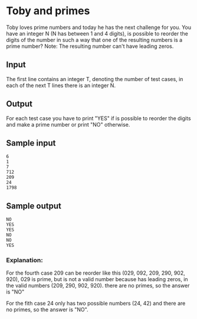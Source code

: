 # Toby and primes

Toby loves prime numbers and today he has the next challenge for you.
You have an integer N (N has between 1 and 4 digits), is possible to reorder the
digits of the number in such a way that one of the resulting numbers is a prime number?
Note: The resulting number can't have leading zeros.

## Input

The first line contains an integer T, denoting the number of test cases, in each of
the next T lines there is an integer N.

## Output

For each test case you have to print "YES" if is possible to reorder the digits and make
a prime number or print "NO" otherwise.

## Sample input

```text
6
1
7
712
209
24
1798
```

## Sample output

```text
NO
YES
YES
NO
NO
YES
```

### Explanation:
For the fourth case 209 can be reorder like this (029, 092, 209, 290, 902, 920), 029 is prime,
but is not a valid number because has leading zeros, in the valid numbers (209, 290, 902, 920).
there are no primes, so the answer is "NO"

For the fith case 24 only has two possible numbers (24, 42) and there are no primes, so the
answer is "NO".
